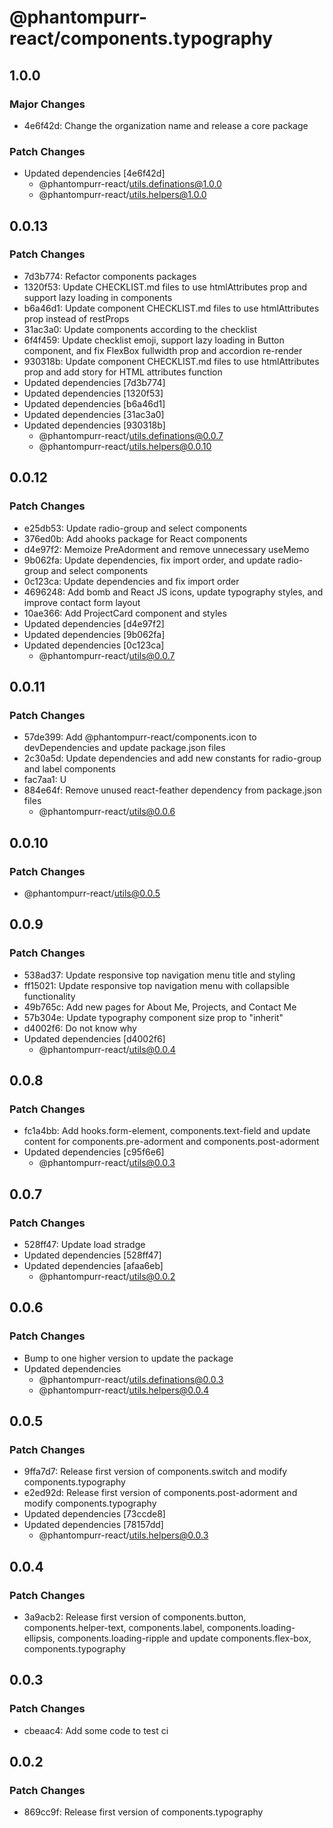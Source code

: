 # @phantompurr-react/components.typography

## 1.0.0

### Major Changes

- 4e6f42d: Change the organization name and release a core package

### Patch Changes

- Updated dependencies [4e6f42d]
  - @phantompurr-react/utils.definations@1.0.0
  - @phantompurr-react/utils.helpers@1.0.0

## 0.0.13

### Patch Changes

- 7d3b774: Refactor components packages
- 1320f53: Update CHECKLIST.md files to use htmlAttributes prop and support lazy loading in components
- b6a46d1: Update component CHECKLIST.md files to use htmlAttributes prop instead of restProps
- 31ac3a0: Update components according to the checklist
- 6f4f459: Update checklist emoji, support lazy loading in Button component, and fix FlexBox fullwidth prop and accordion re-render
- 930318b: Update component CHECKLIST.md files to use htmlAttributes prop and add story for HTML attributes function
- Updated dependencies [7d3b774]
- Updated dependencies [1320f53]
- Updated dependencies [b6a46d1]
- Updated dependencies [31ac3a0]
- Updated dependencies [930318b]
  - @phantompurr-react/utils.definations@0.0.7
  - @phantompurr-react/utils.helpers@0.0.10

## 0.0.12

### Patch Changes

- e25db53: Update radio-group and select components
- 376ed0b: Add ahooks package for React components
- d4e97f2: Memoize PreAdorment and remove unnecessary useMemo
- 9b062fa: Update dependencies, fix import order, and update radio-group and select components
- 0c123ca: Update dependencies and fix import order
- 4696248: Add bomb and React JS icons, update typography styles, and improve contact form layout
- 10ae366: Add ProjectCard component and styles
- Updated dependencies [d4e97f2]
- Updated dependencies [9b062fa]
- Updated dependencies [0c123ca]
  - @phantompurr-react/utils@0.0.7

## 0.0.11

### Patch Changes

- 57de399: Add @phantompurr-react/components.icon to devDependencies and update package.json files
- 2c30a5d: Update dependencies and add new constants for radio-group and label components
- fac7aa1: U
- 884e64f: Remove unused react-feather dependency from package.json files
  - @phantompurr-react/utils@0.0.6

## 0.0.10

### Patch Changes

- @phantompurr-react/utils@0.0.5

## 0.0.9

### Patch Changes

- 538ad37: Update responsive top navigation menu title and styling
- ff15021: Update responsive top navigation menu with collapsible functionality
- 49b765c: Add new pages for About Me, Projects, and Contact Me
- 57b304e: Update typography component size prop to "inherit"
- d4002f6: Do not know why
- Updated dependencies [d4002f6]
  - @phantompurr-react/utils@0.0.4

## 0.0.8

### Patch Changes

- fc1a4bb: Add hooks.form-element, components.text-field and update content for components.pre-adorment and components.post-adorment
- Updated dependencies [c95f6e6]
  - @phantompurr-react/utils@0.0.3

## 0.0.7

### Patch Changes

- 528ff47: Update load stradge
- Updated dependencies [528ff47]
- Updated dependencies [afaa6eb]
  - @phantompurr-react/utils@0.0.2

## 0.0.6

### Patch Changes

- Bump to one higher version to update the package
- Updated dependencies
  - @phantompurr-react/utils.definations@0.0.3
  - @phantompurr-react/utils.helpers@0.0.4

## 0.0.5

### Patch Changes

- 9ffa7d7: Release first version of components.switch and modify components.typography
- e2ed92d: Release first version of components.post-adorment and modify components.typography
- Updated dependencies [73ccde8]
- Updated dependencies [78157dd]
  - @phantompurr-react/utils.helpers@0.0.3

## 0.0.4

### Patch Changes

- 3a9acb2: Release first version of components.button, components.helper-text, components.label, components.loading-ellipsis, components.loading-ripple and update components.flex-box, components.typography

## 0.0.3

### Patch Changes

- cbeaac4: Add some code to test ci

## 0.0.2

### Patch Changes

- 869cc9f: Release first version of components.typography
